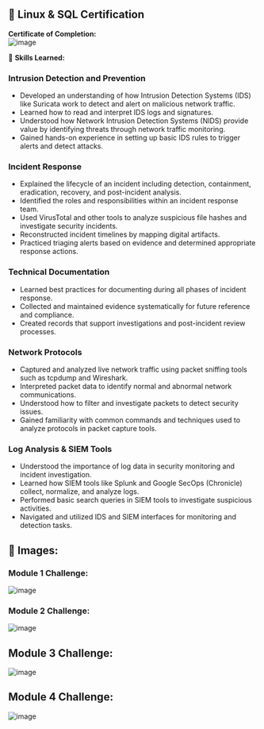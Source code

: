## 📜 Linux & SQL Certification

**Certificate of Completion:**  
![image](https://github.com/user-attachments/assets/b569fdf6-6328-43f2-bbd9-bf78f5472fbe)


🧠 **Skills Learned:**

### **Intrusion Detection and Prevention**  
- Developed an understanding of how Intrusion Detection Systems (IDS) like Suricata work to detect and alert on malicious network traffic.  
- Learned how to read and interpret IDS logs and signatures.  
- Understood how Network Intrusion Detection Systems (NIDS) provide value by identifying threats through network traffic monitoring.  
- Gained hands-on experience in setting up basic IDS rules to trigger alerts and detect attacks.

### **Incident Response**  
- Explained the lifecycle of an incident including detection, containment, eradication, recovery, and post-incident analysis.  
- Identified the roles and responsibilities within an incident response team.  
- Used VirusTotal and other tools to analyze suspicious file hashes and investigate security incidents.  
- Reconstructed incident timelines by mapping digital artifacts.  
- Practiced triaging alerts based on evidence and determined appropriate response actions.

### **Technical Documentation**  
- Learned best practices for documenting during all phases of incident response.  
- Collected and maintained evidence systematically for future reference and compliance.  
- Created records that support investigations and post-incident review processes.

### **Network Protocols**  
- Captured and analyzed live network traffic using packet sniffing tools such as tcpdump and Wireshark.  
- Interpreted packet data to identify normal and abnormal network communications.  
- Understood how to filter and investigate packets to detect security issues.  
- Gained familiarity with common commands and techniques used to analyze protocols in packet capture tools.

### **Log Analysis & SIEM Tools**  
- Understood the importance of log data in security monitoring and incident investigation.  
- Learned how SIEM tools like Splunk and Google SecOps (Chronicle) collect, normalize, and analyze logs.  
- Performed basic search queries in SIEM tools to investigate suspicious activities.  
- Navigated and utilized IDS and SIEM interfaces for monitoring and detection tasks.

## **📁 Images:** 
### Module 1 Challenge:
![image](https://github.com/user-attachments/assets/6ce54c7d-077a-427e-bb9f-2a11a6039c61)

### Module 2 Challenge:
![image](https://github.com/user-attachments/assets/dbbc29a1-ee3a-4b05-876f-8ac6080192b5)

## Module 3 Challenge:
![image](https://github.com/user-attachments/assets/64e309ba-2d37-451c-8c3f-035d4288e3ae)

## Module 4 Challenge:
![image](https://github.com/user-attachments/assets/db4af841-8630-4694-9f81-87bbe4c4973c)

